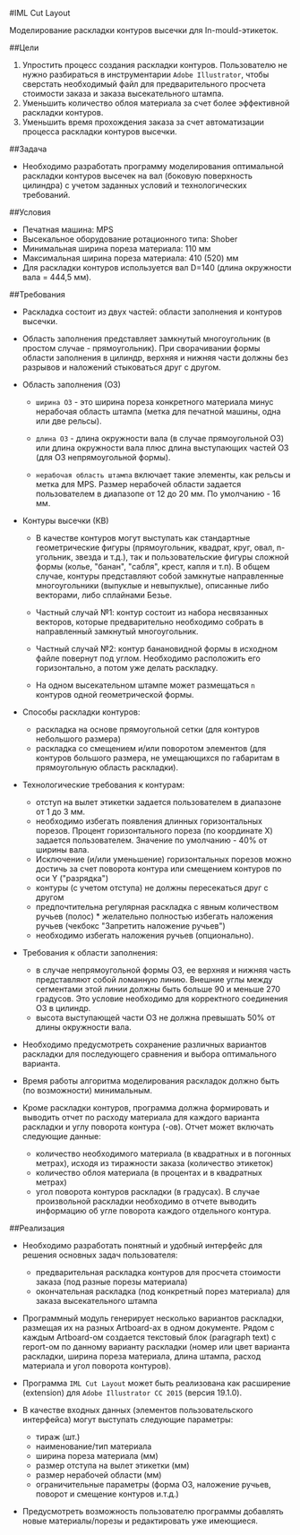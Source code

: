 #IML Cut Layout

Моделирование раскладки контуров высечки для In-mould-этикеток.

##Цели

1. Упростить процесс создания раскладки контуров. Пользователю не нужно разбираться в инструментарии `Adobe Illustrator`, чтобы сверстать необходимый файл для предварительного просчета стоимости заказа и заказа высекательного штампа.
2. Уменьшить количество облоя материала за счет более эффективной раскладки контуров.
3. Уменьшить время прохождения заказа за счет автоматизации процесса раскладки контуров высечки.

##Задача

* Необходимо разработать программу моделирования оптимальной раскладки контуров высечек на вал (боковую поверхность цилиндра) с учетом заданных условий и технологических  требований.

##Условия

* Печатная машина: MPS
* Высекальное оборудование ротационного типа: Shober
* Минимальная ширина пореза материала: 110 мм
* Максимальная ширина пореза материала: 410 (520) мм
* Для раскладки контуров используется вал D=140 (длина окружности вала = 444,5 мм).

##Требования

* Раскладка состоит из двух частей: области заполнения и контуров высечки.
* Область заполнения представляет замкнутый многоугольник (в простом случае - прямоугольник). При сворачивании формы области заполнения в цилиндр, верхняя и нижняя части должны без разрывов и наложений стыковаться друг с другом.


* Область заполнения (ОЗ)

	* `ширина ОЗ` - это ширина пореза конкретного материала минус нерабочая область штампа (метка для печатной машины, одна или две рельсы).

	* `длина ОЗ` - длина окружности вала (в случае прямоугольной ОЗ) или длина окружности вала плюс длина выступающих частей ОЗ (для ОЗ непрямоугольной формы).

	* `нерабочая область штампа` включает такие элементы, как рельсы и метка для MPS. Размер нерабочей области задается пользователем в диапазопе от 12 до 20 мм. По умолчанию - 16 мм.

* Контуры высечки (КВ)

	* В качестве контуров могут выступать как стандартные геометрические фигуры (прямоугольник, квадрат, круг, овал, n-угольник, звезда и т.д.), так и пользовательские фигуры сложной формы (колье, "банан", "сабля", крест, капля и т.п). В общем случае, контуры представляют собой замкнутые направленные многоугольники (выпуклые и невыпуклые), описанные либо векторами, либо сплайнами Безье.

	* Частный случай №1: контур состоит из набора несвязанных векторов, которые предварительно необходимо собрать в направленный замкнутый многоугольник.
	* Частный случай №2: контур банановидной формы в исходном файле повернут под углом. Необходимо расположить его горизонтально, а потом уже делать раскладку.

	* На одном высекательном штампе может размещаться `n` контуров одной геометрической формы.

* Способы раскладки контуров:

	* раскладка на основе прямоугольной сетки (для контуров небольшого размера)
	* раскладка со смещением и/или поворотом элементов (для контуров большого размера, не умещающихся по габаритам в прямоугольную область раскладки).

* Технологические требования к контурам:

	* отступ на вылет этикетки задается пользователем в диапазоне от 1 до 3 мм.
	* необходимо избегать появления длинных горизонтальных порезов. Процент горизонтального пореза (по координате X) задается пользователем. Значение по умолчанию -  40% от ширины вала.
	* Исключение (и/или уменьшение) горизонтальных порезов можно достичь за счет поворота контура или смещением контуров по оси Y ("разрядка")
	* контуры (с учетом отступа) не должны пересекаться друг с другом
	* предпочтительна регулярная раскладка с явным количеством ручьев (полос)	* желательно полностью избегать наложения ручьев (чекбокс "Запретить наложение ручьев")
	* необходимо избегать наложения ручьев (опционально).

* Требования к области заполнения:

	* в случае непрямоугольной формы ОЗ, ее верхняя и нижняя часть представляют собой ломанную линию. Внешние углы между сегментами этой линии должны быть больше 90 и меньше 270 градусов. Это условие необходимо для корректного соединения ОЗ в цилиндр.
	* высота выступающей части ОЗ не должна превышать 50% от длины окружности вала.


* Необходимо предусмотреть сохранение различных вариантов раскладки для последующего сравнения и выбора оптимального варианта.

* Время работы алгоритма моделирования раскладок должно быть (по возможности) минимальным.

* Кроме раскладки контуров, программа должна формировать и выводить отчет по расходу материала для каждого варианта раскладки и углу поворота контура (-ов). Отчет может включать следующие данные:

	* количество необходимого материала (в квадратных и в погонных метрах), исходя из тиражности заказа (количество этикеток)
	* количество облоя материала (в процентах и в квадратных метрах)
	* угол поворота контуров раскладки (в градусах). В случае произвольной раскладки необходимо в отчете выводить информацию об угле поворота каждого отдельного контура.

##Реализация

* Необходимо разработать понятный и удобный интерфейс для решения основных задач пользователя:
	* предварительная раскладка контуров для просчета стоимости заказа (под разные порезы материала)
	* окончательная раскладка (под конкретный порез материала) для заказа высекательного штампа

* Программный модуль генерирует несколько вариантов раскладки, размещая их на разных Artboard-ах в одном документе. Рядом с каждым Artboard-ом создается текстовый блок (paragraph text) c report-ом по данному варианту раскладки (номер или цвет  варианта раскладки, ширина пореза материала, длина штампа, расход материала и угол поворота контуров).

* Программа `IML Cut Layout` может быть реализована как расширение (extension) для `Adobe Illustrator CC 2015` (версия 19.1.0).

* В качестве входных данных (элементов пользовательского интерфейса) могут выступать следующие параметры:

	* тираж (шт.)
	* наименование/тип материала
	* ширина пореза материала (мм)
	* размер отступа на вылет этикетки (мм)
	* размер нерабочей области (мм)
	* ограничительные параметры (форма ОЗ, наложение ручьев, поворот и смещение контуров и.т.д.)

* Предусмотреть возможность пользователю программы добавлять новые материалы/порезы и редактировать уже имеющиеся.
